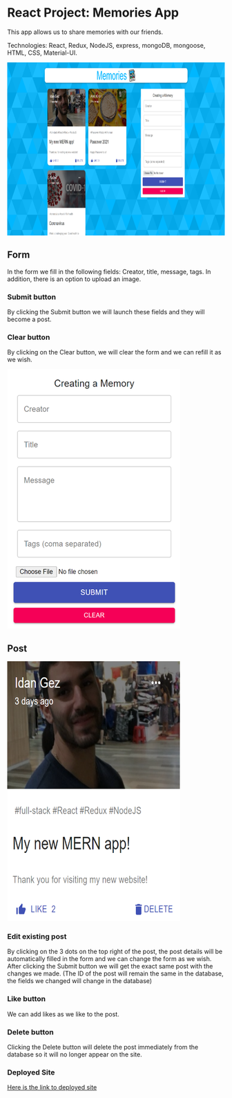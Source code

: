 # React Project: Memories App

This app allows us to share memories with our friends.

Technologies: React, Redux, NodeJS, express, mongoDB, mongoose, HTML, CSS, Material-UI.

<img src="client/src/images/FullScreen.png" width="600px" height="400px">


## Form
In the form we fill in the following fields:
Creator, title, message, tags. In addition, there is an option to upload an image.

### Submit button
By clicking the Submit button we will launch these fields and they will become a post.

### Clear button
By clicking on the Clear button, we will clear the form and we can refill it as we wish.

<img src="client/src/images/Form.png" width="400px" height="600px">


## Post

<img src="client/src/images/Post.png" width="400px" height="600px">


### Edit existing post
By clicking on the 3 dots on the top right of the post, the post details will be automatically filled in the form and we can change the form as we wish.
After clicking the Submit button we will get the exact same post with the changes we made.
(The ID of the post will remain the same in the database, the fields we changed will change in the database)

### Like button
We can add likes as we like to the post.

### Delete button
Clicking the Delete button will delete the post immediately from the database so it will no longer appear on the site.

### Deployed Site
[Here is the link to deployed site](https://idan-mini-memories.netlify.app/)
